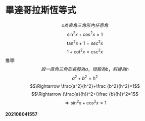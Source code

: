 # 畢達哥拉斯恆等式
$$x為直角三角形內任意角$$
$$\sin^2 x+\cos^2 x=1$$
$$\tan^2 x +1=sec^2 x$$
$$1+\cot^2 x=\csc^2 x$$
推導:$$設一直角三角形長股為a，短股為b，斜邊為h$$
$$a^2+b^2=h^2$$
$$\Rightarrow \frac{a^2}{h^2}+\frac {b^2}{h^2}=1$$
$$\Rightarrow (\frac{a}{h})^2+(\frac {b}{h})^2=1$$
$$\Rightarrow \sin^2 x+\cos^2 x=1$$

#### 202108041557